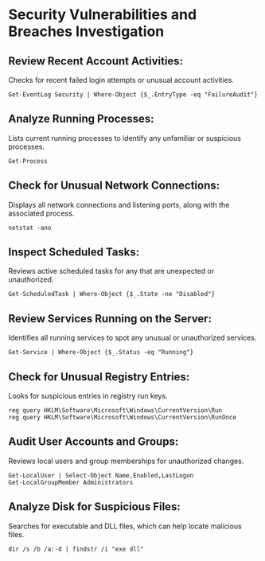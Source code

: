 # Security Vulnerabilities and Breaches Investigation 

## Review Recent Account Activities:
Checks for recent failed login attempts or unusual account activities.
```
Get-EventLog Security | Where-Object {$_.EntryType -eq "FailureAudit"}
```

## Analyze Running Processes:
Lists current running processes to identify any unfamiliar or suspicious processes.
```
Get-Process
```

## Check for Unusual Network Connections:
Displays all network connections and listening ports, along with the associated process.
```
netstat -ano
```

## Inspect Scheduled Tasks:
Reviews active scheduled tasks for any that are unexpected or unauthorized.
```
Get-ScheduledTask | Where-Object {$_.State -ne "Disabled"}
```

## Review Services Running on the Server:
Identifies all running services to spot any unusual or unauthorized services.
```
Get-Service | Where-Object {$_.Status -eq "Running"}
```

## Check for Unusual Registry Entries:
Looks for suspicious entries in registry run keys.
```
reg query HKLM\Software\Microsoft\Windows\CurrentVersion\Run
reg query HKLM\Software\Microsoft\Windows\CurrentVersion\RunOnce
```

## Audit User Accounts and Groups:
Reviews local users and group memberships for unauthorized changes.
```
Get-LocalUser | Select-Object Name,Enabled,LastLogon
Get-LocalGroupMember Administrators
```

## Analyze Disk for Suspicious Files:
Searches for executable and DLL files, which can help locate malicious files.
```
dir /s /b /a:-d | findstr /i "exe dll"
```